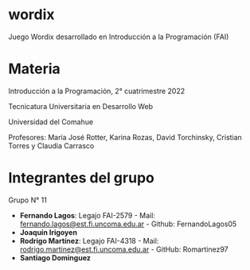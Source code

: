 # wordix
Juego Wordix desarrollado en Introducción a la Programación (FAI)

# Materia
Introducción a la Programación, 2° cuatrimestre 2022

Tecnicatura Universitaria en Desarrollo Web

Universidad del Comahue

Profesores: María José Rotter, Karina Rozas, David Torchinsky, Cristian Torres y Claudia Carrasco

# Integrantes del grupo
Grupo N° 11

- **Fernando Lagos**: Legajo FAI-2579 - Mail: fernando.lagos@est.fi.uncoma.edu.ar - Github: FernandoLagos05
- **Joaquín Irigoyen**
- **Rodrigo Martínez**: Legajo FAI-4318 - Mail: rodrigo.martinez@est.fi.uncoma.edu.ar - GitHub: Romartinez97
- **Santiago Dominguez**
